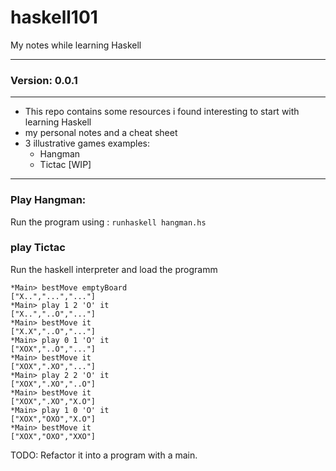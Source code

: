 # haskell101
My notes while learning Haskell

---

### Version: 0.0.1
***

* This repo contains some resources i found interesting to start with learning Haskell
* my personal notes and a cheat sheet
* 3 illustrative games examples:
  - Hangman
  - Tictac [WIP]

---

### Play Hangman:
Run the program using : `runhaskell hangman.hs`

### play Tictac
Run the haskell interpreter and load the programm
```Prelude> :l tictac.hs 
*Main> bestMove emptyBoard 
["X..","...","..."]
*Main> play 1 2 'O' it
["X..","..O","..."]
*Main> bestMove it
["X.X","..O","..."]
*Main> play 0 1 'O' it
["XOX","..O","..."]
*Main> bestMove it
["XOX",".XO","..."]
*Main> play 2 2 'O' it
["XOX",".XO","..O"]
*Main> bestMove it
["XOX",".XO","X.O"]
*Main> play 1 0 'O' it
["XOX","OXO","X.O"]
*Main> bestMove it
["XOX","OXO","XXO"]
```

TODO: Refactor it into a program with a main.
